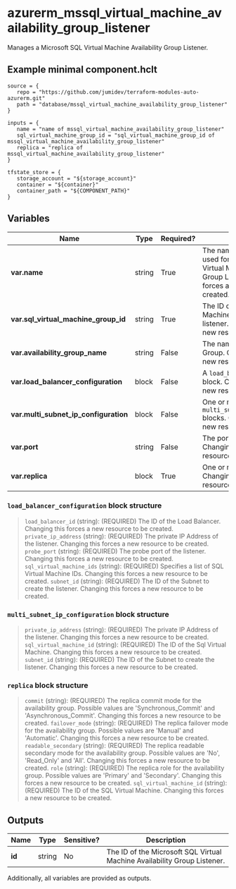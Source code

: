# azurerm_mssql_virtual_machine_availability_group_listener

Manages a Microsoft SQL Virtual Machine Availability Group Listener.

## Example minimal component.hclt

```hcl
source = {
   repo = "https://github.com/jumidev/terraform-modules-auto-azurerm.git" 
   path = "database/mssql_virtual_machine_availability_group_listener" 
}

inputs = {
   name = "name of mssql_virtual_machine_availability_group_listener" 
   sql_virtual_machine_group_id = "sql_virtual_machine_group_id of mssql_virtual_machine_availability_group_listener" 
   replica = "replica of mssql_virtual_machine_availability_group_listener" 
}

tfstate_store = {
   storage_account = "${storage_account}" 
   container = "${container}" 
   container_path = "${COMPONENT_PATH}" 
}

```

## Variables

| Name | Type | Required? |  Description |
| ---- | ---- | --------- |  ----------- |
| **var.name** | string | True | The name which should be used for the Microsoft SQL Virtual Machine Availability Group Listener. Changing this forces a new resource to be created. | 
| **var.sql_virtual_machine_group_id** | string | True | The ID of the SQL Virtual Machine Group to create the listener. Changing this forces a new resource to be created. | 
| **var.availability_group_name** | string | False | The name of the Availability Group. Changing this forces a new resource to be created. | 
| **var.load_balancer_configuration** | block | False | A `load_balancer_configuration` block. Changing this forces a new resource to be created. | 
| **var.multi_subnet_ip_configuration** | block | False | One or more `multi_subnet_ip_configuration` blocks. Changing this forces a new resource to be created. | 
| **var.port** | string | False | The port of the listener. Changing this forces a new resource to be created. | 
| **var.replica** | block | True | One or more `replica` blocks. Changing this forces a new resource to be created. | 

### `load_balancer_configuration` block structure

>`load_balancer_id` (string): (REQUIRED) The ID of the Load Balancer. Changing this forces a new resource to be created.
>`private_ip_address` (string): (REQUIRED) The private IP Address of the listener. Changing this forces a new resource to be created.
>`probe_port` (string): (REQUIRED) The probe port of the listener. Changing this forces a new resource to be created.
>`sql_virtual_machine_ids` (string): (REQUIRED) Specifies a list of SQL Virtual Machine IDs. Changing this forces a new resource to be created.
>`subnet_id` (string): (REQUIRED) The ID of the Subnet to create the listener. Changing this forces a new resource to be created.

### `multi_subnet_ip_configuration` block structure

>`private_ip_address` (string): (REQUIRED) The private IP Address of the listener. Changing this forces a new resource to be created.
>`sql_virtual_machine_id` (string): (REQUIRED) The ID of the Sql Virtual Machine. Changing this forces a new resource to be created.
>`subnet_id` (string): (REQUIRED) The ID of the Subnet to create the listener. Changing this forces a new resource to be created.

### `replica` block structure

>`commit` (string): (REQUIRED) The replica commit mode for the availability group. Possible values are 'Synchronous_Commit' and 'Asynchronous_Commit'. Changing this forces a new resource to be created.
>`failover_mode` (string): (REQUIRED) The replica failover mode for the availability group. Possible values are 'Manual' and 'Automatic'. Changing this forces a new resource to be created.
>`readable_secondary` (string): (REQUIRED) The replica readable secondary mode for the availability group. Possible values are 'No', 'Read_Only' and 'All'. Changing this forces a new resource to be created.
>`role` (string): (REQUIRED) The replica role for the availability group. Possible values are 'Primary' and 'Secondary'. Changing this forces a new resource to be created.
>`sql_virtual_machine_id` (string): (REQUIRED) The ID of the SQL Virtual Machine. Changing this forces a new resource to be created.



## Outputs

| Name | Type | Sensitive? | Description |
| ---- | ---- | --------- | --------- |
| **id** | string | No  | The ID of the Microsoft SQL Virtual Machine Availability Group Listener. | 

Additionally, all variables are provided as outputs.
